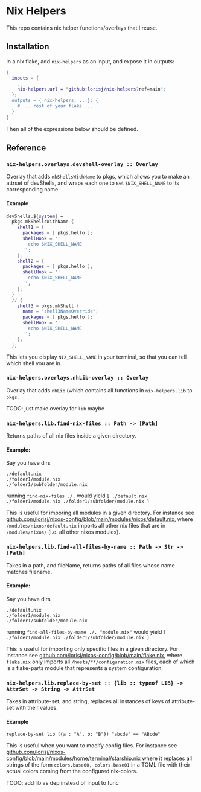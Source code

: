 # Nix Helpers
This repo contains nix helper functions/overlays that I reuse.



## Installation
In a nix flake, add `nix-helpers` as an input, and expose it in outputs:
```nix
{
  inputs = {
    ...
    nix-helpers.url = "github:lorisj/nix-helpers?ref=main";
  };
  outputs = { nix-helpers, ...}: {
    # ... rest of your flake ...
  }
}
```


Then all of the expressions below should be defined.



## Reference
### `nix-helpers.overlays.devshell-overlay :: Overlay` 
Overlay that adds `mkShellsWithName` to pkgs, which allows you to make an attrset of devShells, and wraps each one to set `$NIX_SHELL_NAME` to its corresponding name.
#### Example
```nix
devShells.${system} =
  pkgs.mkShellsWithName {
    shell1 = {
      packages = [ pkgs.hello ];
      shellHook = ''
        echo $NIX_SHELL_NAME
      '';
    };
    shell2 = {
      packages = [ pkgs.hello ];
      shellHook = ''
        echo $NIX_SHELL_NAME
      '';
    };
  }
  // {
    shell3 = pkgs.mkShell {
      name = "shell3NameOverride";
      packages = [ pkgs.hello ];
      shellHook = ''
        echo $NIX_SHELL_NAME
      '';
    };
  };
```
This lets you display `NIX_SHELL_NAME` in your terminal, so that you can tell which shell you are in.
### `nix-helpers.overlays.nhLib-overlay :: Overlay`
Overlay that adds `nhLib` (which contains all functions in `nix-helpers.lib` to `pkgs`.

TODO: just make overlay for `lib` maybe
### `nix-helpers.lib.find-nix-files :: Path -> [Path]` 
Returns paths of all nix files inside a given directory.

#### Example: 
Say you have dirs
```
./default.nix
./folder1/module.nix
./folder1/subfolder/module.nix
```
running `find-nix-files ./.` would yield `[ ./default.nix ./folder1/module.nix ./folder1/subfolder/module.nix ]`

This is useful for imporing all modules in a given directory. For instance see [github.com/lorisj/nixos-config/blob/main/modules/nixos/default.nix](https://github.com/lorisj/nixos-config/blob/main/modules/nixos/default.nix), where `/modules/nixos/default.nix` imports all other nix files that are in `/modules/nixos/` (i.e. all other nixos modules).

### `nix-helpers.lib.find-all-files-by-name :: Path -> Str -> [Path]`
Takes in a path, and fileName, returns paths of all files whose name matches filename.

#### Example:
Say you have dirs
```
./default.nix
./folder1/module.nix
./folder1/subfolder/module.nix
```
running `find-all-files-by-name ./. "module.nix"` would yield `[ ./folder1/module.nix ./folder1/subfolder/module.nix ]`

This is useful for importing only specific files in a given directory. For instance see [github.com/lorisj/nixos-config/blob/main/flake.nix](https://github.com/lorisj/nixos-config/blob/main/flake.nix), where `flake.nix` only imports all `/hosts/**/configuration.nix` files, each of which is a flake-parts module that represents a system configuration. 

### `nix-helpers.lib.replace-by-set :: {lib :: typeof LIB} -> AttrSet -> String -> AttrSet`
Takes in attribute-set, and string, replaces all instances of keys of attribute-set with their values.
#### Example
`replace-by-set lib ({a : "A", b: "B"}) "abcde" == "ABcde"`


This is useful when you want to modify config files. For instance see [github.com/lorisj/nixos-config/blob/main/modules/home/terminal/starship.nix](https://github.com/lorisj/nixos-config/blob/main/modules/home/terminal/starship.nix) where it replaces all strings of the form `colors.base00, colors.base01` in a TOML file with their actual colors coming from the configured nix-colors.


TODO: add lib as dep instead of input to func
